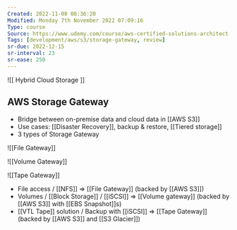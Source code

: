 ```yaml
---
Created: 2022-11-08 08:36:20
Modified: Monday 7th November 2022 07:09:16
Type: course
Source: https://www.udemy.com/course/aws-certified-solutions-architect-associate-saa-c01/?xref=E0Aed11STH4LPUQvCz0GJFABTmM=
Tags: [development/aws/s3/storage-gateway, review]
sr-due: 2022-12-15
sr-interval: 23
sr-ease: 250
---
```


![[ Hybrid Cloud Storage ]]


## AWS Storage Gateway

- Bridge between on-premise data and cloud data in [[AWS S3]]
- Use cases: [[Disaster Recovery]], backup & restore, [[Tiered storage]]
- 3 types of Storage Gateway

![[File Gateway]]

![[Volume Gateway]]

![[Tape Gateway]]


- File access / [[NFS]] => [[File Gateway]] (backed by [[AWS S3]])
- Volumes / [[Block Storage]] / [[iSCSI]] => [[Volume gateway]] (backed by [[AWS S3]] with [[EBS Snapshot]]s)
- [[VTL Tape]] solution / Backup with [[iSCSI]] => [[Tape Gateway]] (backed by [[AWS S3]] and [[S3 Glacier]])